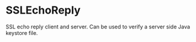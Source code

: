 # SSLEchoReply
SSL echo reply client and server.  Can be used to verify a server side Java keystore file.
